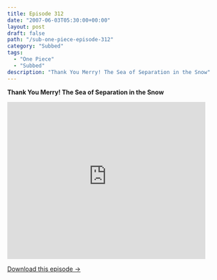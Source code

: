 ```yaml
---
title: Episode 312
date: "2007-06-03T05:30:00+00:00"
layout: post
draft: false
path: "/sub-one-piece-episode-312"
category: "Subbed"
tags:
  - "One Piece"
  - "Subbed"
description: "Thank You Merry! The Sea of Separation in the Snow"
---
```


**Thank You Merry! The Sea of Separation in the Snow**

<iframe width="640" height="360" src="https://www.rapidvideo.com/e/FXQI0U4JBF" frameborder="0" marginwidth=0 marginheight=0 scrolling=no allowfullscreen style="max-width:90%;"></iframe>

<a href="http://ouo.io/qs/eCodkFEQ?s=https://www.rapidvideo.com/d/FXQI0U4JBF" class="styled_a">Download this episode →</a>

